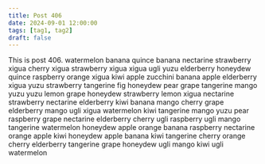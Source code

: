 ```yaml
---
title: Post 406
date: 2024-09-01 12:00:00
tags: [tag1, tag2]
draft: false
---
```

This is post 406.
watermelon
banana
quince
banana
nectarine
strawberry
xigua
cherry
xigua
strawberry
xigua
xigua
ugli
yuzu
elderberry
honeydew
quince
raspberry
orange
xigua
kiwi
apple
zucchini
banana
apple
elderberry
xigua
yuzu
strawberry
tangerine
fig
honeydew
pear
grape
tangerine
mango
yuzu
yuzu
lemon
grape
honeydew
strawberry
lemon
xigua
nectarine
strawberry
nectarine
elderberry
kiwi
banana
mango
cherry
grape
elderberry
mango
ugli
xigua
watermelon
kiwi
tangerine
mango
yuzu
pear
raspberry
grape
nectarine
elderberry
cherry
ugli
raspberry
ugli
mango
tangerine
watermelon
honeydew
apple
orange
banana
raspberry
nectarine
orange
apple
kiwi
honeydew
apple
banana
kiwi
tangerine
cherry
orange
cherry
elderberry
tangerine
grape
honeydew
ugli
mango
kiwi
ugli
watermelon
